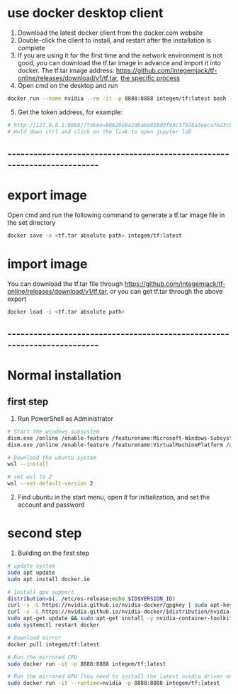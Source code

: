 # use docker desktop client

1. Download the latest docker client from the docker.com website
2. Double-click the client to install, and restart after the installation is complete
3. If you are using it for the first time and the network environment is not good, you can download the tf.tar image in advance and import it into docker. The tf.tar image address: https://github.com/integemjack/tf-online/releases/download/v1/tf.tar, [the specific process](https://github.com/integemjack/tf-online#import-image)
4. Open cmd on the desktop and run

```bash
docker run --name nvidia --rm -it -p 8888:8888 integem/tf:latest bash -c "cd /home && wget https://raw.githubusercontent.com/integemjack/tf-online/main/aiy_retrain_classification.ipynb && jupyter lab --allow-root"
```

5. Get the token address, for example:

```bash
# http://127.0.0.1:8888/?token=b0629e8a2dbabe858d9f93c37878a3eecafe23c80d30
# Hold down ctrl and click on the link to open jupyter lab
```


## ------------------------------------------------------------------------

# export image

Open cmd and run the following command to generate a tf.tar image file in the set directory

```bash
docker save -o <tf.tar absolute path> integem/tf:latest
```

# import image

You can download the tf.tar file through https://github.com/integemjack/tf-online/releases/download/v1/tf.tar, or you can get tf.tar through the above export

```bash
docker load -i <tf.tar absolute path>
```

## ------------------------------------------------------------------------


# Normal installation
## first step

1. Run PowerShell as Administrator

```bash
# Start the windows subsystem
dism.exe /online /enable-feature /featurename:Microsoft-Windows-Subsystem-Linux /all /norestart
dism.exe /online /enable-feature /featurename:VirtualMachinePlatform /all /norestart

# Download the ubuntu system
wsl --install

# set wsl to 2
wsl --set-default-version 2

```

2. Find ubuntu in the start menu, open it for initialization, and set the account and password

# second step

1. Building on the first step

```bash
# update system
sudo apt update
sudo apt install docker.io

# Install gpu support
distribution=$(. /etc/os-release;echo $ID$VERSION_ID)
curl -s -L https://nvidia.github.io/nvidia-docker/gpgkey | sudo apt-key add -
curl -s -L https://nvidia.github.io/nvidia-docker/$distribution/nvidia-docker.list | sudo tee /etc/apt/sources.list.d/nvidia-docker.list
sudo apt-get update && sudo apt-get install -y nvidia-container-toolkit
sudo systemctl restart docker

# Download mirror
docker pull integem/tf:latest

# Run the mirrored CPU
sudo docker run -it -p 8888:8888 integem/tf:latest

# Run the mirrored GPU [You need to install the latest nvidia driver on your computer]
sudo docker run -it --runtime=nvidia -p 8888:8888 integem/tf:latest
```


